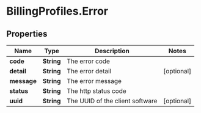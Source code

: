 # BillingProfiles.Error

## Properties
Name | Type | Description | Notes
------------ | ------------- | ------------- | -------------
**code** | **String** | The error code | 
**detail** | **String** | The error detail | [optional] 
**message** | **String** | The error message | 
**status** | **String** | The http status code | 
**uuid** | **String** | The UUID of the client software | [optional] 


